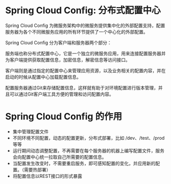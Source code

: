 # Spring Cloud Config: 分布式配置中心

Spring Cloud Config 为微服务架构中的微服务提供集中化的外部配置支持，配置服务器为各个不同微服务应用的所有环节提供了一个中心化的外部配置。

Spring Cloud Config 分为客户端和服务器两个部分：

服务端也称分布式配置中心，它是一个独立的微服务应用，用来连接配置服务器并为客户端提供获取配置信息，加密信息，解密信息等访问接口。

客户端则是通过指定的配置中心来管理应用资源，以及业务相关的配置内容，并在启动的时候从配置中心加载配置信息。

配置服务器通过Git来存储配置信息，这样就有助于对环境配置进行版本管理，并且可以通过Git客户端工具方便的管理和访问配置内容。

# Spring Cloud Config 的作用

- 集中管理配置文件
- 不同环境不同配置，动态的配置更新，分布式部署，比如 /dev、/test、/prod等等
- 运行期间动态调整配置，不再需要在每个服务器的机器上编写配置文件，服务会向配置中心统一拉取自己所需要的配置信息。
- 当配置发生改变时，不需要重启服务，即可感知配置的变化，并应用新的配置。（需要热部署）
- 将配置信息以REST接口的形式暴露
